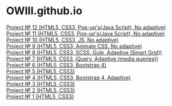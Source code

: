# OWIII.github.io
<a href="https://OWIII.github.io/14.Gllacy/index.html">Project № 12 (HTML5, CSS3, Pop-up's(Java Script), No adaptive)</a><br>
<a href="https://OWIII.github.io/11.Barbershop/main.html">Project № 11 (HTML5, CSS3, Pop-up's(Java Script), No adaptive)</a><br>
<a href="https://OWIII.github.io\13.Merkury">Project № 10 (HTML5, CSS3, JS, No adaptive)</a><br>
<a href="https://OWIII.github.io\12.Musicon">Project № 9 (HTML5, CSS3, Animate CSS, No adaptive)</a><br>
<a href="https://owiii.github.io/10.Travell">Project № 8 (HTML5, CSS3, SCSS, Gulp, Adaptive (Smart Grid))</a><br>
<a href="https://owiii.github.io/9.Not simple/">Project № 7 (HTML5, CSS3, jQuery, Adaptive (media queries))</a><br>
<a href="https://owiii.github.io/8.Restaurant/">Project № 6 (HTML5, CSS3, Bootstrap 4)</a><br>
<a href="https://owiii.github.io/6.LearnCode/#">Project № 5 (HTML5, CSS3)</a><br>
<a href="https://owiii.github.io/4.Tinyone/">Project № 4 (HTML5, CSS3, Bootstrap 4, Adaptive)</a><br>
<a href="https://owiii.github.io/3.%20Nice%20to%20meet%20you">Project № 3 (HTML5, CSS3)</a><br>
<a href="https://owiii.github.io/2.%20Mongo/">Project № 2 (HTML5, CSS3)</a><br>
<a href="https://owiii.github.io/1.%20First%20page/#">Project № 1 (HTML5, CSS3)</a>


